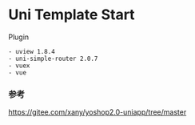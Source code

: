 # Uni Template Start

Plugin

```shell
- uview 1.8.4
- uni-simple-router 2.0.7
- vuex
- vue
```





### 参考

https://gitee.com/xany/yoshop2.0-uniapp/tree/master